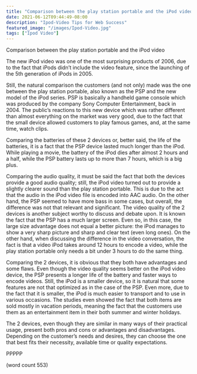 ```yaml
---
title: "Comparison between the play station portable and the iPod video"
date: 2021-06-12T09:44:49-08:00
description: "Ipod-Video Tips for Web Success"
featured_image: "/images/Ipod-Video.jpg"
tags: ["Ipod Video"]
---
```


Comparison between the play station portable and the iPod video

	
The new iPod video was one of the most surprising products of 2006, due to the fact that iPods didn’t include the video feature, since the launching of the 5th generation of iPods in 2005. 
	
Still, the natural comparison the customers (and not only) made was the one between the play station portable, also known as the PSP and the new model of the iPod series. PSP is basically a handheld game console which was produced by the company Sony Computer Entertainment, back in 2004. The public’s reactions to this new device which was rather different than almost everything on the market was very good, due to the fact that the small device allowed customers to play famous games, and, at the same time, watch clips. 
	
Comparing the batteries of these 2 devices or, better said, the life of the batteries, it is a fact that the PSP device lasted much longer than the iPod. While playing a movie, the battery of the iPod dies after almost 2 hours and a half, while the PSP battery lasts up to more than 7 hours, which is a big plus. 
	
Comparing the audio quality, it must be said the fact that both the devices provide a good audio quality; still, the iPod video turned out to provide a slightly clearer sound than the play station portable. This is due to the act that the audio in the iPod video file is encoded into AAC audio. On the other hand, the PSP seemed to have more bass in some cases, but overall, the difference was not that relevant and significant. The video quality of the 2 devices is another subject worthy to discuss and debate upon. It is known the fact that the PSP has a much larger screen. Even so, in this case, the large size advantage does not equal a better picture: the iPod manages to show a very sharp picture and sharp and clear text (even long ones). On the other hand, when discussing the difference in the video conversation, the fact is that a video iPod takes around 12 hours to encode a video, while the play station portable only needs a bit under 3 hours to do the same thing. 
	
Comparing the 2 devices, it is obvious that they both have advantages and some flaws. Even though the video quality seems better on the iPod video device, the PSP presents a longer life of the battery and faster ways to encode videos. Still, the iPod is a smaller device, so it is natural that some features are not that optimized as in the case of the PSP. Even more, due to the fact that it is smaller, the iPod is much easier to transport and to use in various occasions. The studies even showed the fact that both items are sold mostly in vacation periods, meaning the fact that the customers use them as an entertainment item in their both summer and winter holidays. 
	
The 2 devices, even though they are similar in many ways of their practical usage, present both pros and cons or advantages and disadvantages. Depending on the customer’s needs and desires, they can choose the one that best fits their necessity, available time or quality expectations.

PPPPP

(word count 553)


